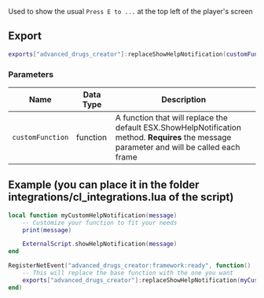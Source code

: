 Used to show the usual `Press E to ...` at the top left of the player's screen

## Export
``` lua
exports["advanced_drugs_creator"]:replaceShowHelpNotification(customFunction)
```

### Parameters

| Name              | Data Type | Description                 |
| -                 | -         | -                             |
| `customFunction`         | function    | A function that will replace the default ESX.ShowHelpNotification method. **Requires** the message parameter and will be called each frame |

## Example (you can place it in the folder integrations/cl_integrations.lua of the script)
``` lua
local function myCustomHelpNotification(message)
    -- Customize your function to fit your needs
    print(message)

    ExternalScript.showHelpNotification(message)
end

RegisterNetEvent("advanced_drugs_creator:framework:ready", function() 
    -- This will replace the base function with the one you want
    exports["advanced_drugs_creator"]:replaceShowHelpNotification(myCustomHelpNotification)
end)
```